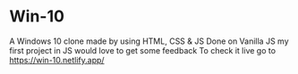 # Win-10
A Windows 10 clone made by using HTML, CSS &amp; JS
Done on Vanilla JS my first project in JS would love to get some feedback
To check it live go to https://win-10.netlify.app/

